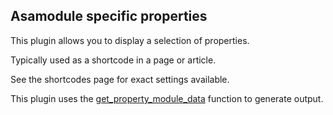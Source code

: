 ## Asamodule specific properties

This plugin allows you to display a selection of properties.

Typically used as a shortcode in a page or article.

See the shortcodes page for exact settings available.

This plugin uses the [get_property_module_data](https://www.jomres.net/manual/developers-guide-2/56-other-discussions/422-the-get-property-module-data-function) function to generate output.
